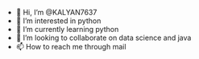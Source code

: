 - 👋 Hi, I’m @KALYAN7637
- 👀 I’m interested in python
- 🌱 I’m currently learning python
- 💞️ I’m looking to collaborate on data science and java
- 📫 How to reach me through mail

<!---
KALYAN7637/KALYAN7637 is a ✨ special ✨ repository because its `README.md` (this file) appears on your GitHub profile.
You can click the Preview link to take a look at your changes.
--->
